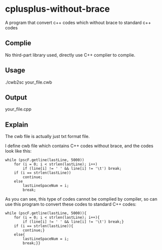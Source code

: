 # cplusplus-without-brace
A program that convert c++ codes which without brace to standard c++ codes

<h2>Complie</h2>

No third-part library used, directly use C++ complier to complie.

<h2>Usage</h2>

./cwb2sc your_file.cwb

<h2>Output</h2>

your_file.cpp

<h2>Explain</h2>

The cwb file is actually just txt format file.

I define cwb file which contains C++ codes without brace, and the codes look like this:

	while (pscF.getline(lastLine, 5000))
		for (i = 0; i < strlen(lastLine); i++)
			if (line[i] != ' ' && line[i] != '\t') break;
		if (i == strlen(lastLine))
			continue;
		else
			lastLineSpaceNum = i;
			break;

As you can see, this type of codes cannot be complied by compiler, so can use this program to convert these codes to standard C++ codes:

	while (pscF.getline(lastLine, 5000)){
		for (i = 0; i < strlen(lastLine); i++){
			if (line[i] != ' ' && line[i] != '\t') break;}
		if (i == strlen(lastLine)){
			continue;}
		else{
			lastLineSpaceNum = i;
			break;}}
